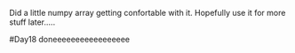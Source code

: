 Did a little numpy array getting confortable with it. Hopefully use it for more stuff later.....



#Day18 doneeeeeeeeeeeeeeeee
